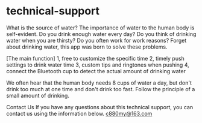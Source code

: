 # technical-support

What is the source of water? The importance of water to the human body is self-evident. Do you drink enough water every day? Do you think of drinking water when you are thirsty? Do you often work for work reasons? Forget about drinking water, this app was born to solve these problems.

[The main function]
1, free to customize the specific time
2, timely push settings to drink water time
3, custom tips and ringtones when pushing
4, connect the Bluetooth cup to detect the actual amount of drinking water

We often hear that the human body needs 8 cups of water a day, but don't drink too much at one time and don't drink too fast. Follow the principle of a small amount of drinking.

Contact Us If you have any questions about this technical support, you can contact us using the information below.
c880my@163.com


